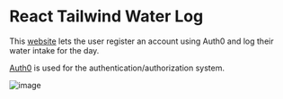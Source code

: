 # React Tailwind Water Log

This [website](https://water.zeroleestudios.com/) lets the user register an account using Auth0 and log their water intake for the day.

[Auth0](https://auth0.com/) is used for the authentication/authorization system.



![image](https://github.com/GinaLeeAlfy/water_log/assets/19276818/340f67eb-e01c-42c0-974c-75454c93957a)


